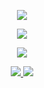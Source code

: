 <p align="center">
  <a aria-label="Hello" href="https://github.com/untitled-1111">
    <img src="https://capsule-render.vercel.app/api?type=waving&height=300&color=292929&text=hello.&textBg=false&fontSize=65&fontColor=e6e6e6&desc=/profile/untitled-1111&descSize=10&descAlignY=61&descAlign=55">
  </a>
  
<p align="center">
  <a aria-label="Github Top Languages" href="https://github.com/untitled-1111?tab=repositories">
    <img src="https://github-readme-stats.vercel.app/api/top-langs/?username=untitled-1111&title_color=059ef5&bg_color=292929&text_color=dbdbdb&border_radius=10&hide_border=true&layout=pie&hide=cmake,batchfile,shell,perl">
  </a>
</p>

<p align="center">
  <a aria-label="Spotify" href="https://open.spotify.com/user/315nqpr6bmofuvh74dwdewki2rby">
    <img src="https://spotify-recently-played-readme.vercel.app/api?user=315nqpr6bmofuvh74dwdewki2rby&count=3">
  </a>
</p>

<p align="center"> 
  <a aria-label="BlastHack" href="https://www.blast.hk/members/442386/">
    <img src="https://img.shields.io/badge/BLASTHACK-%2326A5E4.svg?style=for-the-badge&logo=hackthebox&color=555555&logoColor=059ef5">
    <img src="https://komarev.com/ghpvc/?username=untitled-1111&style=for-the-badge&abbreviated=true">
  </a>
</p>
